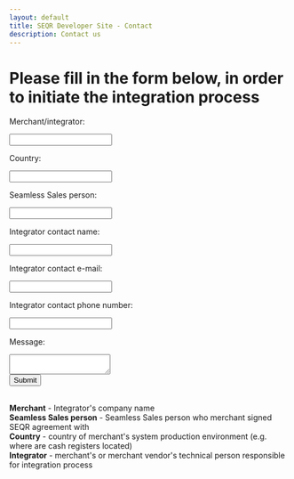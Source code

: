 ```yaml
---
layout: default
title: SEQR Developer Site - Contact
description: Contact us
---
```



<h1>Please fill in the form below, in order to initiate the integration process</h1>
<form action="mailto:integrations@seamless.se?Subject=Integration request" method="post" enctype="text/plain" >
<div class="div-table">
             <div class="div-table-row">
                <div class="div-table-col"><p>Merchant/integrator:</p></div>
                <div  class="div-table-col"><input type="text" name="Retailer"></div>
             </div>
	<div class="div-table-row">
                <div class="div-table-col"><p>Country:</p></div>
                <div  class="div-table-col"><input type="text" name="Country"></div>
             </div>
	<div class="div-table-row">
                <div class="div-table-col"><p>Seamless Sales person:</p></div>
                <div  class="div-table-col"><input type="text" name="Seamless seller name"></div>
             </div>
            <div class="div-table-row">
                  <div class="div-table-col"><p>Integrator contact name:</p></div>
                <div class="div-table-col"><input type="text" name="Integrator contact"></div>
            </div>
	<div class="div-table-row">
                  <div class="div-table-col"><p>Integrator contact e-mail:</p></div>
                <div class="div-table-col"><input type="text" name="Integrator contact email"></div>
            </div>
	<div class="div-table-row">
                  <div class="div-table-col"><p>Integrator contact phone number:</p></div>
                <div class="div-table-col"><input type="text" name ="Integrator contact phone number"></div>
            </div>
	<div class="div-table-row">
                  <div class="div-table-col"><p>Message:</p></div>
          </div>
	<div class="div-table-row-msg">
                <div class="div-table-col-msg"><textarea name="Message" class="msg"></textarea></div>
          </div>
      </div>
<input type="submit" value="Submit">
<p>
<br/><b>Merchant</b> - Integrator's company name
<br/><b>Seamless Sales person</b> - Seamless Sales person who merchant signed SEQR agreement with
<br/><b>Country</b> - country of merchant's system production environment (e.g. where are cash registers located)
<br/><b>Integrator</b> - merchant's or merchant vendor's technical person responsible for integration process
</p>
</form>

